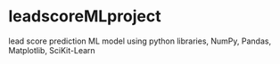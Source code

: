 # leadscoreMLproject

lead score prediction ML model using python libraries,
  NumPy,
  Pandas,
  Matplotlib, 
  SciKit-Learn
